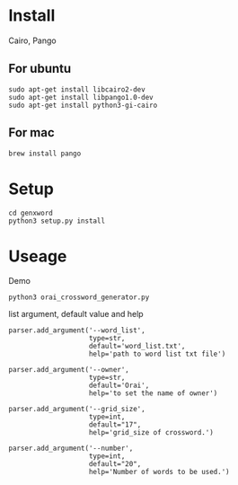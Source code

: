 # Install

Cairo, Pango

## For ubuntu

    sudo apt-get install libcairo2-dev
    sudo apt-get install libpango1.0-dev
    sudo apt-get install python3-gi-cairo

## For mac

    brew install pango

# Setup

    cd genxword
    python3 setup.py install

# Useage

Demo

    python3 orai_crossword_generator.py

list argument, default value and help

    parser.add_argument('--word_list',
                        type=str,
                        default='word_list.txt',
                        help='path to word list txt file')

    parser.add_argument('--owner',
                        type=str,
                        default='Orai',
                        help='to set the name of owner')

    parser.add_argument('--grid_size',
                        type=int,
                        default="17",
                        help='grid_size of crossword.')

    parser.add_argument('--number',
                        type=int,
                        default="20",
                        help='Number of words to be used.')

